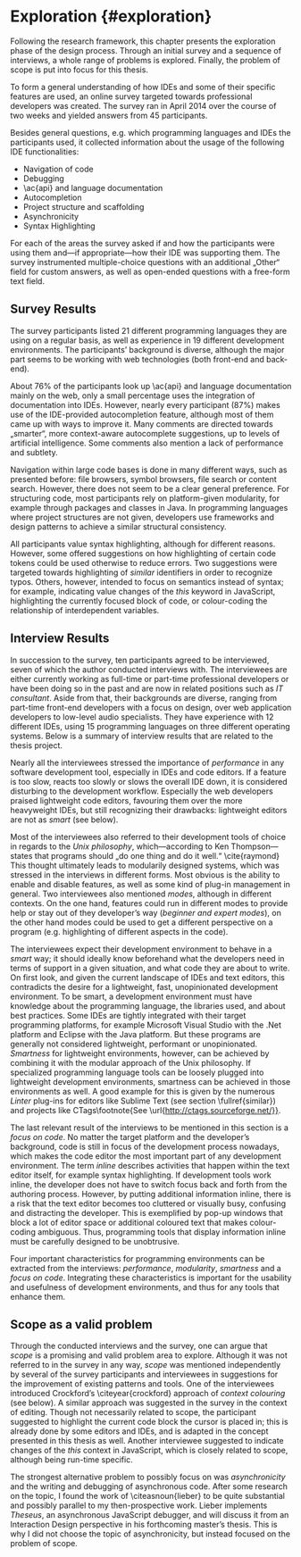 # Exploration {#exploration}

Following the research framework, this chapter presents the exploration phase of the design process. Through an initial survey and a sequence of interviews, a whole range of problems is explored. Finally, the problem of scope is put into focus for this thesis.

To form a general understanding of how IDEs and some of their specific features are used, an online survey targeted towards professional developers was created. The survey ran in April 2014 over the course of two weeks and yielded answers from 45 participants.

Besides general questions, e.g. which programming languages and IDEs the participants used, it collected information about the usage of the following IDE functionalities:

* Navigation of code
* Debugging
* \ac{api} and language documentation
* Autocompletion
* Project structure and scaffolding
* Asynchronicity
* Syntax Highlighting

For each of the areas the survey asked if and how the participants were using them and—if appropriate—how their IDE was supporting them. The survey instrumented multiple-choice questions with an additional „Other“ field for custom answers, as well as open-ended questions with a free-form text field.

## Survey Results

The survey participants listed 21 different programming languages they are using on a regular basis, as well as experience in 19 different development environments. The participants’ background is diverse, although the major part seems to be working with web technologies (both front-end and back-end).

About 76% of the participants look up \ac{api} and language documentation mainly on the web, only a small percentage uses the integration of documentation into IDEs. However, nearly every participant (87%) makes use of the IDE-provided autocompletion feature, although most of them came up with ways to improve it. Many comments are directed towards „smarter“, more context-aware autocomplete suggestions, up to levels of artificial intelligence. Some comments also mention a lack of performance and subtlety.

Navigation within large code bases is done in many different ways, such as presented before: file browsers, symbol browsers, file search or content search. However, there does not seem to be a clear general preference. For structuring code, most participants rely on platform-given modularity, for example through packages and classes in Java. In programming languages where project structures are not given, developers use frameworks and design patterns to achieve a similar structural consistency.

All participants value syntax highlighting, although for different reasons. However, some offered suggestions on how highlighting of certain code tokens could be used otherwise to reduce errors. Two suggestions were targeted towards highlighting of *similar* identifiers in order to recognize typos. Others, however, intended to focus on semantics instead of syntax; for example, indicating value changes of the *this* keyword in JavaScript, highlighting the currently focused block of code, or colour-coding the relationship of interdependent variables.

## Interview Results

In succession to the survey, ten participants agreed to be interviewed, seven of which the author conducted interviews with. The interviewees are either currently working as full-time or part-time professional developers or have been doing so in the past and are now in related positions such as *IT consultant*. Aside from that, their backgrounds are diverse, ranging from part-time front-end developers with a focus on design, over web application developers to low-level audio specialists. They have experience with 12 different IDEs, using 15 programming languages on three different operating systems. Below is a summary of interview results that are related to the thesis project.

Nearly all the interviewees stressed the importance of *performance* in any software development tool, especially in IDEs and code editors. If a feature is too slow, reacts too slowly or slows the overall IDE down, it is considered disturbing to the development workflow. Especially the web developers praised lightweight code editors, favouring them over the more heavyweight IDEs, but still recognizing their drawbacks: lightweight editors are not as *smart* (see below).

Most of the interviewees also referred to their development tools of choice in regards to the *Unix philosophy*, which—according to Ken Thompson—states that programs should „do one thing and do it well.“ \cite{raymond} This thought ultimately leads to modularily designed systems, which was stressed in the interviews in different forms. Most obvious is the ability to enable and disable features, as well as some kind of plug-in management in general. Two interviewees also mentioned *modes*, although in different contexts. On the one hand, features could run in different modes to provide help or stay out of they developer’s way (*beginner and expert modes*), on the other hand modes could be used to get a different perspective on a program (e.g. highlighting of different aspects in the code).

The interviewees expect their development environment to behave in a *smart* way; it should ideally know beforehand what the developers need in terms of support in a given situation, and what code they are about to write. On first look, and given the current landscape of IDEs and text editors, this contradicts the  desire for a lightweight, fast, unopinionated development environment. To be smart, a development environment must have knowledge about the programming language, the libraries used, and about best practices. Some IDEs are tightly integrated with their target programming platforms, for example Microsoft Visual Studio with the .Net platform and Eclipse with the Java platform. But these programs are generally not considered lightweight, performant or  unopinionated. *Smartness* for lightweight environments, however, can be achieved by combining it with the modular approach of the Unix philosophy. If specialized programming language tools can be loosely plugged into lightweight development environments, smartness can be achieved in those environments as well. A good example for this is given by the numerous *Linter* plug-ins for editors like Sublime Text (see section \fullref{similar}) and projects like CTags\footnote{See \url{http://ctags.sourceforge.net/}}.

The last relevant result of the interviews to be mentioned in this section is a *focus on code*. No matter the target platform and the developer’s background, code is still in focus of the development process nowadays, which makes the code editor the most important part of any development environment. The term *inline* describes activities that happen within the text editor itself, for example syntax highlighting. If development tools work inline, the developer does not have to switch focus back and forth from the authoring process. However, by putting additional information inline, there is a risk that the text editor becomes too cluttered or visually busy, confusing and distracting the developer. This is exemplified by pop-up windows that block a lot of editor space or additional coloured text that makes colour-coding ambiguous. Thus, programming tools that display information inline must be carefully designed to be unobtrusive.

Four important characteristics for programming environments can be extracted from the interviews: *performance*, *modularity*, *smartness* and a *focus on code*. Integrating these characteristics is important for the usability and usefulness of  development environments, and thus for any tools that enhance them.

## Scope as a valid problem

Through the conducted interviews and the survey, one can argue that *scope* is a promising and valid problem area to explore. Although it was not referred to in the survey in any way, *scope* was mentioned independently by several of the survey participants and interviewees in suggestions for the improvement of existing patterns and tools. One of the interviewees introduced Crockford’s \citeyear{crockford} approach of *context colouring* (see below). A similar approach was suggested in the survey in the context of editing. Though not necessarily related to scope, the participant suggested to highlight the current code block the cursor is placed in; this is already done by some editors and IDEs, and is adapted in the concept presented in this thesis as well. Another interviewee suggested to indicate changes of the *this* context in JavaScript, which is closely related to scope, although being run-time specific.

The strongest alternative problem to possibly focus on was *asynchronicity* and the writing and debugging of asynchronous code. After some research on the topic, I found the work of \citeasnoun{lieber} to be quite substantial and possibly parallel to my then-prospective work. Lieber implements *Theseus*, an asynchronous JavaScript debugger, and will discuss it from an Interaction Design perspective in his forthcoming master’s thesis. This is why I did not choose the topic of asynchronicity, but instead focused on the problem of scope.